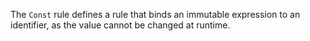The `Const` rule defines a rule that binds an immutable expression to an identifier, as the value cannot be changed at runtime.

